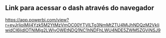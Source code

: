 ## Link para acessar o dash através do navegador ##

https://app.powerbi.com/view?r=eyJrIjoiMjI4Yzk5M2YtMzVmOC00YTVlLTg3NmMtZTU4MjJhNDQzM2VkIiwidCI6IjdlOTNlMjg2LWIyOWEtNDQ1NC1hNDFhLWU4NDE5ZWM5ZGViNSJ9
